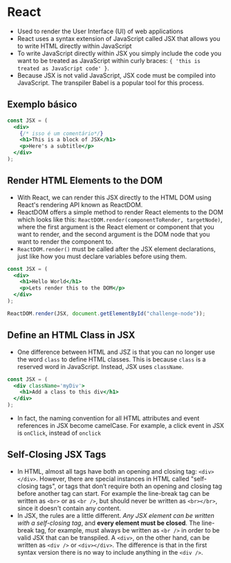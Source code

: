 # React

- Used to render the User Interface (UI) of web applications
- React uses a syntax extension of JavaScript called JSX that allows you to write HTML directly within JavaScript
- To write JavaScript directly within JSX you simply include the code you want to be treated as JavaScript within curly braces: `{ 'this is treated as JavaScript code' }`.
- Because JSX is not valid JavaScript, JSX code must be compiled into JavaScript. The transpiler Babel is a popular tool for this process.

## Exemplo básico

```jsx
const JSX = (
  <div>
    {/* isso é um comentário*/}
    <h1>This is a block of JSX</h1>
    <p>Here's a subtitle</p>
  </div>
);
```

## Render HTML Elements to the DOM

- With React, we can render this JSX directly to the HTML DOM using React's rendering API known as ReactDOM.
- ReactDOM offers a simple method to render React elements to the DOM which looks like this: `ReactDOM.render(componentToRender, targetNode)`, where the first argument is the React element or component that you want to render, and the second argument is the DOM node that you want to render the component to.
- `ReactDOM.render()` must be called after the JSX element declarations, just like how you must declare variables before using them.

```jsx
const JSX = (
  <div>
    <h1>Hello World</h1>
    <p>Lets render this to the DOM</p>
  </div>
);

ReactDOM.render(JSX, document.getElementById("challenge-node"));
```

## Define an HTML Class in JSX

- One difference between HTML and JSZ is that you can no longer use the word `class` to define HTML classes. This is because `class` is a reserved word in JavaScript. Instead, JSX uses `className`.

```jsx
const JSX = (
  <div className='myDiv'>
    <h1>Add a class to this div</h1>
  </div>
);
```

- In fact, the naming convention for all HTML attributes and event references in JSX become camelCase. For example, a click event in JSX is `onClick`, instead of `onclick`

## Self-Closing JSX Tags

- In HTML, almost all tags have both an opening and closing tag: `<div></div>`. However, there are special instances in HTML called "self-closing tags", or tags that don’t require both an opening and closing tag before another tag can start. For example the line-break tag can be written as `<br>` or as `<br />`, but should never be written as `<br></br>`, since it doesn't contain any content.
- In JSX, the rules are a little different. *Any JSX element can be written with a self-closing tag*, and **every element must be closed**. The line-break tag, for example, must always be written as `<br />` in order to be valid JSX that can be transpiled. A `<div>`, on the other hand, can be written as `<div />` or `<div></div>`. The difference is that in the first syntax version there is no way to include anything in the `<div />`.